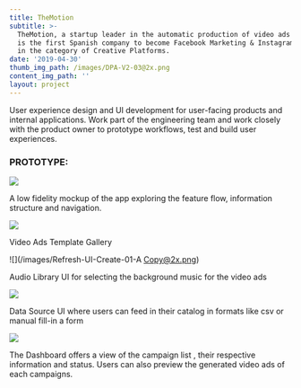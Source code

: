 ```yaml
---
title: TheMotion
subtitle: >-
  TheMotion, a startup leader in the automatic production of video ads at scale,
  is the first Spanish company to become Facebook Marketing & Instagram Partner
  in the category of Creative Platforms.
date: '2019-04-30'
thumb_img_path: /images/DPA-V2-03@2x.png
content_img_path: ''
layout: project
---
```

User experience design and UI development for user-facing products and internal applications. Work part of the engineering team and work closely with the product owner to prototype workflows, test and build user experiences.

### PROTOTYPE: 

![](/images/Refresh-UI-Console-02@2x.png)

A low fidelity mockup of the app exploring the feature flow, information structure and navigation.



![](/images/Refresh-UI-Create-01-C@2x.png)

Video Ads Template Gallery



![](/images/Refresh-UI-Create-01-A Copy@2x.png)

Audio Library UI for selecting the background music for the video ads



![](/images/Refresh-UI-Create-03@2x.png)

Data Source UI where users can feed in their catalog in formats like csv or manual fill-in a form



![](/images/Refresh-UI-Console-03-B@2x.png)

The Dashboard offers a view of the campaign list , their respective information and status. Users can also preview the generated video ads of each campaigns.
